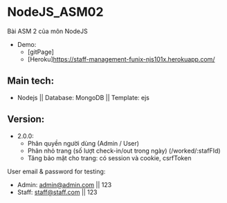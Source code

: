 # NodeJS_ASM02
Bài ASM 2 của môn NodeJS
- Demo: 
  - [gitPage]
  - [Heroku]https://staff-management-funix-njs101x.herokuapp.com/
## Main tech:
- Nodejs || Database: MongoDB || Template: ejs

## Version: 
- 2.0.0:
  - Phân quyền người dùng (Admin / User) 
  - Phân nhỏ trang (số lượt check-in/out trong ngày) (/worked/:stafFId)
  - Tăng bảo mật cho trang: có session và cookie, csrfToken 

User email & password for testing: 
 - Admin: admin@admin.com || 123
 - Staff: staff@staff.com || 123
